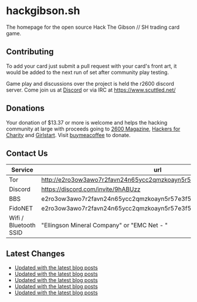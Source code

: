 # hackgibson.sh
The homepage for the open source Hack The Gibson // SH trading card game.


## Contributing

To add your card just submit a pull request with your card's front art, it would be added to the next run of set after community play testing.

Game play and discussions over the project is held the r2600 discord server. Come join us at [Discord](https://discord.com/invite/9hABUzz) or via IRC at https://www.scuttled.net/


## Donations

Your donation of $13.37 or more is welcome and helps the hacking community at large with proceeds going to [2600 Magazine](https://2600.com/), [Hackers for Charity](https://hackersforcharity.org) and [Girlstart](https://girlstart.org).  Visit [buymeacoffee](https://www.buymeacoffee.com/hackgibson.sh) to donate.


## Contact Us

Service | url
-|-
Tor | http://e2ro3ow3awo7r2favn24n65ycc2qmzkoayn5r57e3f56nvjwdcgg32ad.onion
Discord | https://discord.com/invite/9hABUzz
BBS | e2ro3ow3awo7r2favn24n65ycc2qmzkoayn5r57e3f56nvjwdcgg32ad.onion:23
FidoNET | e2ro3ow3awo7r2favn24n65ycc2qmzkoayn5r57e3f56nvjwdcgg32ad.onion:24554
Wifi / Bluetooth SSID | "Ellingson Mineral Company" or "EMC Net - <fidonet address>"

## Latest Changes
<!-- BLOG-POST-LIST:START -->
- [Updated with the latest blog posts](https://github.com/DFW2600/hackgibson.sh/commit/cee405d103dfc5f5ddf8e358c139db794b8885ba)
- [Updated with the latest blog posts](https://github.com/DFW2600/hackgibson.sh/commit/4f83a456263ddab77580bf69316e4ae3cab42feb)
- [Updated with the latest blog posts](https://github.com/DFW2600/hackgibson.sh/commit/32bfdbf829da7e6a86ff87e83c85903a0f76e4b3)
- [Updated with the latest blog posts](https://github.com/DFW2600/hackgibson.sh/commit/f300dc6f316dc436c8083c37fb9c293ca63a9c1e)
- [Updated with the latest blog posts](https://github.com/DFW2600/hackgibson.sh/commit/1b8a19ff18c61eaf1a49767affd16580b6f67597)
<!-- BLOG-POST-LIST:END -->
